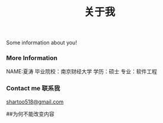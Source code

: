 ﻿---
layout: page
title: 关于我
permalink: /about/
---

Some information about you!

### More Information
NAME:夏涛     毕业院校：南京财经大学
学历：硕士    专业：软件工程

### Contact me 联系我

[shartoo518@gmail.com](mailto:shartoo518@gmail.com)  


##为何不能改变内容
